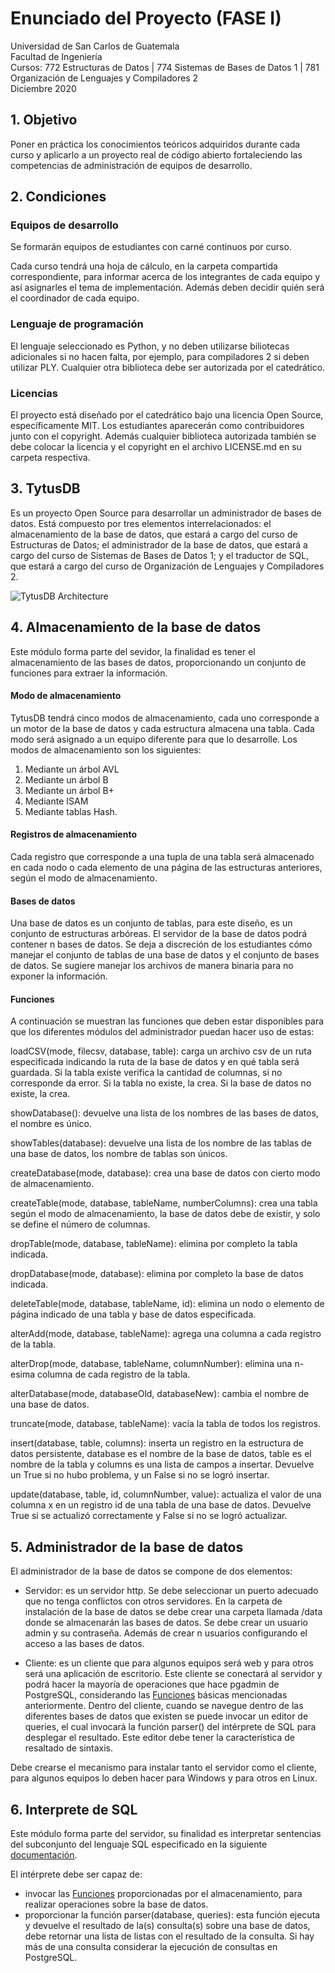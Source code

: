 # Enunciado del Proyecto (FASE I)

Universidad de San Carlos de Guatemala  
Facultad de Ingeniería  
Cursos: 772 Estructuras de Datos | 774 Sistemas de Bases de Datos 1 | 781 Organización de Lenguajes y Compiladores 2  
Diciembre 2020

## 1. Objetivo

Poner en práctica los conocimientos teóricos adquiridos durante cada curso y aplicarlo a un proyecto real de código abierto fortaleciendo las competencias de administración de equipos de desarrollo.


## 2. Condiciones

### Equipos de desarrollo

Se formarán equipos de estudiantes con carné continuos por curso.

Cada curso tendrá una hoja de cálculo, en la carpeta compartida correspondiente, para informar acerca de los integrantes de cada equipo y así asignarles el tema de implementación. Además deben decidir quién será el coordinador de cada equipo.

### Lenguaje de programación

El lenguaje seleccionado es Python, y no deben utilizarse biliotecas adicionales si no hacen falta, por ejemplo, para compiladores 2 si deben utilizar PLY. Cualquier otra biblioteca debe ser autorizada por el catedrático.

### Licencias

El proyecto está diseñado por el catedrático bajo una licencia Open Source, específicamente MIT. Los estudiantes aparecerán como contribuidores junto con el copyright. Además cualquier biblioteca autorizada también se debe colocar la licencia y el copyright en el archivo LICENSE.md en su carpeta respectiva.

## 3. TytusDB

Es un proyecto Open Source para desarrollar un administrador de bases de datos. Está compuesto por tres elementos interrelacionados: el almacenamiento de la base de datos, que estará a cargo del curso de Estructuras de Datos; el administrador de la base de datos, que estará a cargo del curso de Sistemas de Bases de Datos 1; y el traductor de SQL, que estará a cargo del curso de Organización de Lenguajes y Compiladores 2.

![TytusDB Architecture](/img/tytusdb_architecture.jpg)

## 4. Almacenamiento de la base de datos

Este módulo forma parte del sevidor, la finalidad es tener el almacenamiento de las bases de datos, proporcionando un conjunto de funciones para extraer la información.

#### Modo de almacenamiento 

TytusDB tendrá cinco modos de almacenamiento, cada uno corresponde a un motor de la base de datos y cada estructura almacena una tabla. Cada modo será asignado a un equipo diferente para que lo desarrolle. Los modos de almacenamiento son los siguientes: 
1. Mediante un árbol AVL
2. Mediante un árbol B
3. Mediante un árbol B+
4. Mediante ISAM
5. Mediante tablas Hash.

#### Registros de almacenamiento

Cada registro que corresponde a una tupla de una tabla será almacenado en cada nodo o cada elemento de una página de las estructuras anteriores, según el modo de almacenamiento.

#### Bases de datos

Una base de datos es un conjunto de tablas, para este diseño, es un conjunto de estructuras arbóreas. El servidor de la base de datos podrá contener n bases de datos. Se deja a discreción de los estudiantes cómo manejar el conjunto de tablas de una base de datos y el conjunto de bases de datos. Se sugiere manejar los archivos de manera binaria para no exponer la información. 

#### Funciones

A continuación se muestran las funciones que deben estar disponibles para que los diferentes módulos del administrador puedan hacer uso de estas: 

loadCSV(mode, filecsv, database, table): carga un archivo csv de un ruta especificada indicando la ruta de la base de datos y en qué tabla será guardada. Si la tabla existe verifica la cantidad de columnas, si no corresponde da error. Si la tabla no existe, la crea. Si la base de datos no existe, la crea.

showDatabase(): devuelve una lista de los nombres de las bases de datos, el nombre es único.

showTables(database): devuelve una lista de los nombre de las tablas de una base de datos, los nombre de tablas son únicos.

createDatabase(mode, database): crea una base de datos con cierto modo de almacenamiento.

createTable(mode, database, tableName, numberColumns): crea una tabla según el modo de almacenamiento, la base de datos debe de existir, y solo se define el número de columnas.

dropTable(mode, database, tableName): elimina por completo la tabla indicada.

dropDatabase(mode, database): elimina por completo la base de datos indicada.

deleteTable(mode, database, tableName, id): elimina un nodo o elemento de página indicado de una tabla y base de datos especificada.

alterAdd(mode, database, tableName): agrega una columna a cada registro de la tabla.

alterDrop(mode, database, tableName, columnNumber): elimina una n-esima columna de cada registro de la tabla.

alterDatabase(mode, databaseOld, databaseNew): cambia el nombre de una base de datos.

truncate(mode, database, tableName): vacía la tabla de todos los registros.

insert(database, table, columns): inserta un registro en la estructura de datos persistente, database es el nombre de la base de datos, table es el nombre de la tabla y columns es una lista de campos a insertar. Devuelve un True si no hubo problema, y un False si no se logró insertar.

update(database, table, id, columnNumber, value): actualiza el valor de una columna x en un registro id de una tabla de una base de datos. Devuelve True si se actualizó correctamente y False si no se logró actualizar.

## 5. Administrador de la base de datos

El administrador de la base de datos se compone de dos elementos:

- Servidor: es un servidor http. Se debe seleccionar un puerto adecuado que no tenga conflictos con otros servidores. En la carpeta de instalación de la base de datos se debe crear una carpeta llamada /data donde se almacenarán las bases de datos. Se debe crear un usuario admin y su contraseña. Además de crear n usuarios configurando el acceso a las bases de datos.

- Cliente: es un cliente que para algunos equipos será web y para otros será una aplicación de escritorio. Este cliente se conectará al servidor y podrá hacer la mayoría de operaciones que hace pgadmin de PostgreSQL, considerando las [Funciones](#funciones) básicas mencionadas anteriormente. Dentro del cliente, cuando se navegue dentro de las diferentes bases de datos que existen se puede invocar un editor de queries, el cual invocará la función parser() del intérprete de SQL para desplegar el resultado. Este editor debe tener la característica de resaltado de sintaxis.

Debe crearse el mecanismo para instalar tanto el servidor como el cliente, para algunos equipos lo deben hacer para Windows y para otros en Linux.


## 6. Interprete de SQL

Este módulo forma parte del servidor, su finalidad es interpretar sentencias del subconjunto del lenguaje SQL especificado en la siguiente [documentación](https://github.com/tytusdb/tytus/tree/main/docs/sql_syntax). 

El intérprete debe ser capaz de:
- invocar las [Funciones](#funciones) proporcionadas por el almacenamiento, para realizar operaciones sobre la base de datos.
- proporcionar la función parser(database, queries): esta función ejecuta y devuelve el resultado de la(s) consulta(s) sobre una base de datos, debe retornar una lista de listas con el resultado de la consulta. Si hay más de una consulta considerar la ejecución de consultas en PostgreSQL.





